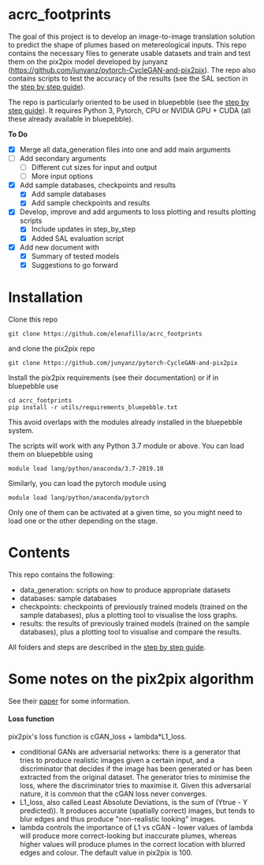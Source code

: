 # acrc_footprints
The goal of this project is to develop an image-to-image translation solution to predict the shape of plumes based on metereological inputs.
This repo contains the necessary files to generate usable datasets and train and test them on the pix2pix model developed by junyanz (https://github.com/junyanz/pytorch-CycleGAN-and-pix2pix). The repo also contains scripts to test the accuracy of the results (see the SAL section in the [step by step guide](step-by-step.md)).

The repo is particularly oriented to be used in bluepebble (see the [step by step guide](step-by-step.md)). It requires Python 3, Pytorch, CPU or NVIDIA GPU + CUDA (all these already available in bluepebble).

**To Do**
- [x] Merge all data_generation files into one and add main arguments
- [ ] Add secondary arguments 
    - [ ] Different cut sizes for input and output
    - [ ] More input options 
- [x] Add sample databases, checkpoints and results
    - [x] Add sample databases
    - [x] Add sample checkpoints and results
- [x] Develop, improve and add arguments to loss plotting and results plotting scripts
    - [x]  Include updates in step_by_step
	- [x]  Added SAL evaluation script
- [x] Add new document with
    - [x] Summary of tested models
    - [x] Suggestions to go forward

# Installation
Clone this repo 
```
git clone https://github.com/elenafillo/acrc_footprints
```
and clone the pix2pix repo
```
git clone https://github.com/junyanz/pytorch-CycleGAN-and-pix2pix
```
Install the pix2pix requirements (see their documentation) or if in bluepebble use 
```
cd acrc_footprints
pip install -r utils/requirements_bluepebble.txt
```
This avoid overlaps with the modules already installed in the bluepebble system.

The scripts will work with any Python 3.7 module or above. You can load them on bluepebble using
```
module load lang/python/anaconda/3.7-2019.10
```
Similarly, you can load the pytorch module using
```
module load lang/python/anaconda/pytorch
```
Only one of them can be activated at a given time, so you might need to load one or the other depending on the stage.

# Contents
This repo contains the following:
- data_generation: scripts on how to produce appropriate datasets
- databases: sample databases
- checkpoints: checkpoints of previously trained models (trained on the sample databases), plus a plotting tool to visualise the loss graphs.
- results: the results of previously trained models (trained on the sample databases), plus a plotting tool to visualise and compare the results.

All folders and steps are described in the [step by step guide](step-by-step.md).
# Some notes on the pix2pix algorithm
See their [paper](https://arxiv.org/pdf/1611.07004.pdf) for some information.
#### Loss function
 pix2pix's loss function is cGAN_loss + lambda*L1_loss. 
- conditional GANs are adversarial networks: there is a generator that tries to produce realistic images given a certain input, and a discriminator that decides if the image has been generated or has been extracted from the original dataset. The generator tries to minimise the loss, where the discriminator tries to maximise it. Given this adversarial nature, it is common that the cGAN loss never converges.
- L1_loss, also called Least Absolute Deviations, is the sum of (Ytrue - Y predicted)). It produces accurate (spatially correct) images, but tends to blur edges and thus produce "non-realistic looking" images.
- lambda controls the importance of L1 vs cGAN - lower values of lambda will produce more correct-looking but inaccurate plumes, whereas higher values will produce plumes in the correct location with blurred edges and colour. The default value in pix2pix is 100.
